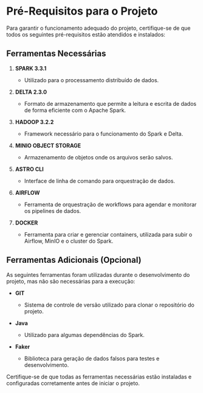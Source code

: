 # Pré-Requisitos para o Projeto

Para garantir o funcionamento adequado do projeto, certifique-se de que todos os seguintes pré-requisitos estão atendidos e instalados:

## Ferramentas Necessárias

1. **SPARK 3.3.1**
    - Utilizado para o processamento distribuído de dados.

2. **DELTA 2.3.0**
    - Formato de armazenamento que permite a leitura e escrita de dados de forma eficiente com o Apache Spark.

3. **HADOOP 3.2.2**
    - Framework necessário para o funcionamento do Spark e Delta.

4. **MINIO OBJECT STORAGE**
    - Armazenamento de objetos onde os arquivos serão salvos.

5. **ASTRO CLI**
    - Interface de linha de comando para orquestração de dados.

6. **AIRFLOW**
    - Ferramenta de orquestração de workflows para agendar e monitorar os pipelines de dados.

7. **DOCKER**
    - Ferramenta para criar e gerenciar containers, utilizada para subir o Airflow, MinIO e o cluster do Spark.



## Ferramentas Adicionais (Opcional)

As seguintes ferramentas foram utilizadas durante o desenvolvimento do projeto, mas não são necessárias para a execução:

- **GIT**
    - Sistema de controle de versão utilizado para clonar o repositório do projeto.

- **Java**
    - Utilizado para algumas dependências do Spark.

- **Faker**
    - Biblioteca para geração de dados falsos para testes e desenvolvimento.

Certifique-se de que todas as ferramentas necessárias estão instaladas e configuradas corretamente antes de iniciar o projeto.
